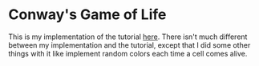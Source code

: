 # Conway's Game of Life
This is my implementation of the tutorial [here](https://kylewbanks.com/blog/tutorial-opengl-with-golang-part-1-hello-opengl).
There isn't much different between my implementation and the tutorial, except that I did some other things with it like implement random colors each time a cell comes alive.